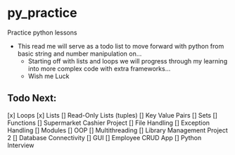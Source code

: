 # py_practice
Practice python lessons
* This read me will serve as a todo list to move forward with python 
    from basic string and number manipulation on...
    * Starting off with lists and loops we will progress through my learning
    into more complex code with extra frameworks...
    * Wish me Luck

## Todo Next:
[x] Loops
[x] Lists 
[] Read-Only Lists (tuples)
[] Key Value Pairs
[] Sets
[] Functions
[] Supermarket Cashier Project
[] File Handling
[] Exception Handling
[] Modules
[] OOP
[] Multithreading
[] Library Management Project 2
[] Database Connectivity
[] GUI
[] Employee CRUD App
[] Python Interview
